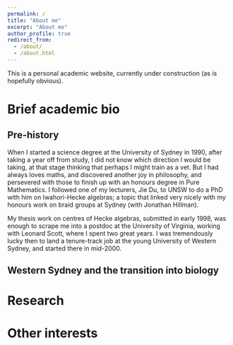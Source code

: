 ```yaml
---
permalink: /
title: "About me"
excerpt: "About me"
author_profile: true
redirect_from: 
  - /about/
  - /about.html
---
```


This is a personal academic website, currently under construction (as is hopefully obvious).

Brief academic bio
======

Pre-history
---
When I started a science degree at the University of Sydney in 1990, after taking a year off from study, I did not know which direction I would be taking, at that stage thinking that perhaps I might train as a vet.  But I had always loves maths, and discovered another joy in philosophy, and persevered with those to finish up with an honours degree in Pure Mathematics.  I followed one of my lecturers, Jie Du, to UNSW to do a PhD with him on Iwahori-Hecke algebras; a topic that linked very nicely with my honours work on braid groups at Sydney (with Jonathan Hillman).

My thesis work on centres of Hecke algebras, submitted in early 1998, was enough to scrape me into a postdoc at the University of Virginia, working with Leonard Scott, where I spent two great years.  I was tremendously lucky then to land a tenure-track job at the young University of Western Sydney, and started there in mid-2000.

Western Sydney and the transition into biology
---



Research
======

Other interests
======


